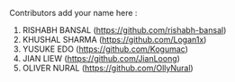 Contributors add your name here :

1. RISHABH BANSAL (https://github.com/rishabh-bansal)
2. KHUSHAL SHARMA (https://github.com/Logan1x)
3. YUSUKE EDO (https://github.com/Kogumac)
4. JIAN LIEW (https://github.com/JianLoong)
5. OLIVER NURAL (https://github.com/OllyNural)
